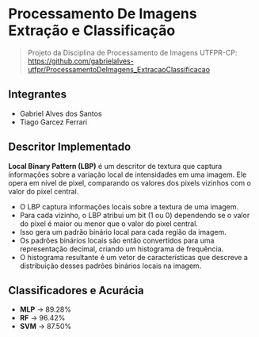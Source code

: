 # Processamento De Imagens Extração e Classificação

> Projeto da Disciplina de Processamento de Imagens UTFPR-CP:
> https://github.com/gabrielalves-utfpr/ProcessamentoDeImagens_ExtracaoClassificacao

## Integrantes

- Gabriel Alves dos Santos
- Tiago Garcez Ferrari

## Descritor Implementado

**Local Binary Pattern (LBP)**
é um descritor de textura que captura informações sobre a variação local de intensidades em uma imagem.
Ele opera em nível de pixel, comparando os valores dos pixels vizinhos com o valor do pixel central.

- O LBP captura informações locais sobre a textura de uma imagem.
- Para cada vizinho, o LBP atribui um bit (1 ou 0) dependendo se o valor do pixel é maior ou menor que o valor do pixel central.
- Isso gera um padrão binário local para cada região da imagem.
- Os padrões binários locais são então convertidos para uma representação decimal, criando um histograma de frequência.
- O histograma resultante é um vetor de características que descreve a distribuição desses padrões binários locais na imagem.

## Classificadores e Acurácia

- **MLP** -> 89.28%
- **RF** -> 96.42%
- **SVM** -> 87.50%
